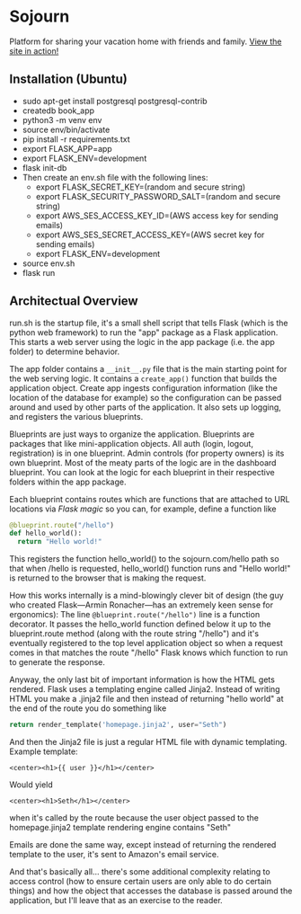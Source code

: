# Sojourn
Platform for sharing your vacation home with friends and family. [View the site in action!](https://sojourn.house)

## Installation (Ubuntu)
- sudo apt-get install postgresql postgresql-contrib
- createdb book_app
- python3 -m venv env
- source env/bin/activate
- pip install -r requirements.txt
- export FLASK_APP=app
- export FLASK_ENV=development
- flask init-db
- Then create an env.sh file with the following lines:
  - export FLASK_SECRET_KEY=(random and secure string)
  - export FLASK_SECURITY_PASSWORD_SALT=(random and secure string)
  - export AWS_SES_ACCESS_KEY_ID=(AWS access key for sending emails)
  - export AWS_SES_SECRET_ACCESS_KEY=(AWS secret key for sending emails)
  - export FLASK_ENV=development
- source env.sh
- flask run

## Architectual Overview
run.sh is the startup file, it's a small shell script that tells Flask (which is the python web framework) to run the "app" package as a Flask application. This starts a web server using the logic in the app package (i.e. the app folder) to determine behavior.

The app folder contains a `__init__.py` file that is the main starting point for the web serving logic. It contains a `create_app()` function that builds the application object. Create app ingests configuration information (like the location of the database for example) so the configuration can be passed around and used by other parts of the application. It also sets up logging, and registers the various blueprints.

Blueprints are just ways to organize the application. Blueprints are packages that like mini-application objects. All auth (login, logout, registration) is in one blueprint. Admin controls (for property owners) is its own blueprint. Most of the meaty parts of the logic are in the dashboard blueprint. You can look at the logic for each blueprint in their respective folders within the app package. 

Each blueprint contains routes which are functions that are attached to URL locations via *Flask magic* so you can, for example, define a function like

```python
@blueprint.route("/hello")
def hello_world():
  return "Hello world!"
```

This registers the function hello_world() to the sojourn.com/hello path so that when /hello is requested, hello_world() function runs and "Hello world!" is returned to the browser that is making the request.

How this works internally is a mind-blowingly clever bit of design (the guy who created Flask—Armin Ronacher—has an extremely keen sense for ergonomics): The line `@blueprint.route("/hello")` line is a function decorator. It passes the hello_world function defined below it up to the blueprint.route method (along with the route string "/hello") and it's eventually registered to the top level application object so when a request comes in that matches the route "/hello" Flask knows which function to run to generate the response.

Anyway, the only last bit of important information is how the HTML gets rendered. Flask uses a templating engine called Jinja2. Instead of writing HTML you make a .jinja2 file and then instead of returning "hello world" at the end of the route you do something like

```python
return render_template('homepage.jinja2', user="Seth")
```

And then the Jinja2 file is just a regular HTML file with dynamic templating. Example template:

```
<center><h1>{{ user }}</h1></center> 
```

Would yield

```
<center><h1>Seth</h1></center>
```

when it's called by the route because the user object passed to the homepage.jinja2 template rendering engine contains "Seth"

Emails are done the same way, except instead of returning the rendered template to the user, it's sent to Amazon's email service.

And that's basically all... there's some additional complexity relating to access control (how to ensure certain users are only able to do certain things) and how the object that accesses the database is passed around the application, but I'll leave that as an exercise to the reader.
